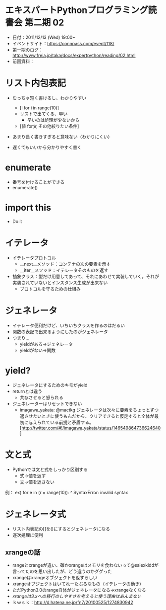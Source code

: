 # エキスパートPythonプログラミング読書会 第二期 02
* 日付：2011/12/13 (Wed)  19:00~
* イベントサイト：https://connpass.com/event/118/
* 第一期のログ：http://www.freia.jp/taka/docs/expertpython/reading/02.html
* 前回資料：

# リスト内包表記
* むっちゃ短く書けるし、わかりやすい
    * [i for i in range(10)]
    * リストで出てくる、早い
        * 早いのは処理が少ないから
    * [値 for文 その他絞りたい条件]
* あまり長く書きすぎると意味ない（わかりにくい）


* 遅くてもいいから分かりやすく書く

# enumerate
* 番号を付けることができる
* enumerate()

# import this
* Do it

# イテレータ
* イテレータプロトコル
    * __next__メソッド：コンテナの次の要素を示す
    * __iter__メソッド：イテレータそのものを返す
* 抽象クラス：型だけ用意してあって、それにあわせて実装していく。それが実装されていないとインスタンス生成が出来ない
    * プロトコルを守るための仕組み

# ジェネレータ
* イテレータ便利だけど、いちいちクラスを作るのはだるい
* 関数の表記で出来るようにしたのがジェネレータ
* つまり…
    * yieldがある→ジェネレータ
    * yieldがない→関数

# yield?
* ジェネレータにするためのキモがyield
* returnとは違う
    * 共存させると怒られる
* ジェネレーターはリセットできない
    * imagawa_yakata: @mactkg ジェネレータは次々に要素をちょっとずつ返させたいときに使うもんだから、クリアできると仮定すると全体が最初に与えられている前提と矛盾する。 [http://twitter.com/#!/imagawa_yakata/status/146549864736624640]

# 文と式
* Pythonでは文と式をしっかり区別する
    * 式→値を返す
    * 文→値を返さない

例：
    ex)
    for e in (r = range(10)):
                ^
    SyntaxError: invalid syntax

# ジェネレータ式
* リスト内表記の[]を()にするとジェネレータになる
* 逐次処理に便利

## xrangeの話
* rangeとxrangeが違い、確かxrangeはメモリを食わないって@salexkiddが言ってたのを思い出したが、どう違うのかググった
* xrangeはxrangeオブジェクトを返すらしい
* xrangeオブジェクトはいてれーたぶるなもの（イテレータの動き）
* ただPython3.0のrange自体がジェネレータになる→xrangeなくなる
* *xrangeは3.xへの移行のしやすさを考えると使う理由はあんまない*
* ｋｗｓｋ：http://d.hatena.ne.jp/fn7/20100525/1274830942
